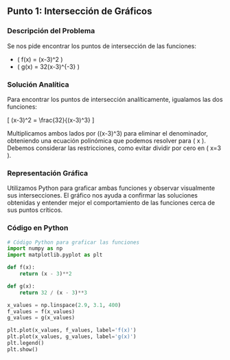 ## Punto 1: Intersección de Gráficos

### Descripción del Problema
Se nos pide encontrar los puntos de intersección de las funciones:
- \( f(x) = (x-3)^2 \)
- \( g(x) = 32(x-3)^{-3} \)

### Solución Analítica
Para encontrar los puntos de intersección analíticamente, igualamos las dos funciones:

\[ (x-3)^2 = \frac{32}{(x-3)^3} \]

Multiplicamos ambos lados por \((x-3)^3\) para eliminar el denominador, obteniendo una ecuación polinómica que podemos resolver para \( x \). Debemos considerar las restricciones, como evitar dividir por cero en \( x=3 \).

### Representación Gráfica
Utilizamos Python para graficar ambas funciones y observar visualmente sus intersecciones. El gráfico nos ayuda a confirmar las soluciones obtenidas y entender mejor el comportamiento de las funciones cerca de sus puntos críticos.

### Código en Python
```python
# Código Python para graficar las funciones
import numpy as np
import matplotlib.pyplot as plt

def f(x):
    return (x - 3)**2

def g(x):
    return 32 / (x - 3)**3

x_values = np.linspace(2.9, 3.1, 400)
f_values = f(x_values)
g_values = g(x_values)

plt.plot(x_values, f_values, label='f(x)')
plt.plot(x_values, g_values, label='g(x)')
plt.legend()
plt.show()
